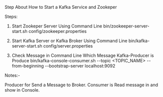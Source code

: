 Step About How to Start a Kafka Service and Zookeper


Steps:

1. Start Zookeper Server Using Command Line
   bin/zookeeper-server-start.sh config/zookeeper.properties

2. Start Kafka Server or Kafka Broker Using Command Line
   bin/kafka-server-start.sh config/server.properties

3. Check Message in Command Line Which Message Kafka-Producer is Produce
   bin/kafka-console-consumer.sh --topic <TOPIC_NAME> --from-beginning --bootstrap-server localhost:9092



Notes:-

Producer for Send a Message to Broker.
Consumer is Read message in and show in Console. 